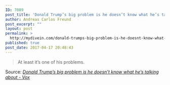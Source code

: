 ```yaml
---
ID: 7089
post_title: 'Donald Trump’s big problem is he doesn’t know what he’s talking about &#8211; Vox'
author: Andreas Carlos Freund
post_excerpt: ""
layout: post
permalink: >
  http://mydivein.com/donald-trumps-big-problem-is-he-doesnt-know-what-hes-talking-about-vox/
published: true
post_date: 2017-04-17 20:48:43
---
```

<blockquote><a href="http://www.vox.com/policy-and-politics/2017/4/17/15304212/trump-ignorant"><img class="alignnone size-full" src="http://54.210.60.61.xip.io/wp-content/uploads/2017/04/GettyImages-481219094.0__1_.0.0.jpg" alt="" /></a>At least it’s one of his problems.</blockquote>
Source: <em><a href="http://www.vox.com/policy-and-politics/2017/4/17/15304212/trump-ignorant">Donald Trump’s big problem is he doesn’t know what he’s talking about - Vox</a></em>